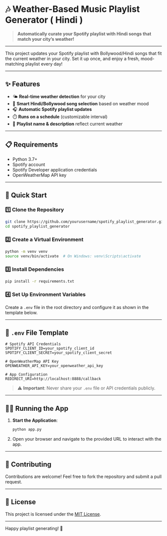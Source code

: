 # 🎶 Weather-Based Music Playlist Generator ( Hindi )

> **Automatically curate your Spotify playlist with Hindi songs that match your city’s weather!**

---


This project updates your Spotify playlist with Bollywood/Hindi songs that fit the current weather in your city. Set it up once, and enjoy a fresh, mood-matching playlist every day!

---

## ✨ Features

- 🌤️ **Real-time weather detection** for your city
- 🎵 **Smart Hindi/Bollywood song selection** based on weather mood
- 🎧 **Automatic Spotify playlist updates**
- ⏱️ **Runs on a schedule** (customizable interval)
- 📝 **Playlist name & description** reflect current weather

---

## 📋 Requirements

- Python 3.7+
- Spotify account
- Spotify Developer application credentials
- OpenWeatherMap API key

---

## 🚀 Quick Start

### 1️⃣ Clone the Repository

```bash
git clone https://github.com/yourusername/spotify_playlist_generator.git
cd spotify_playlist_generator
```

### 2️⃣ Create a Virtual Environment

```bash
python -m venv venv
source venv/bin/activate  # On Windows: venv\Scripts\activate
```

### 3️⃣ Install Dependencies

```bash
pip install -r requirements.txt
```

### 4️⃣ Set Up Environment Variables

Create a `.env` file in the root directory and configure it as shown in the template below.

---

## 📄 `.env` File Template

```plaintext
# Spotify API Credentials
SPOTIFY_CLIENT_ID=your_spotify_client_id
SPOTIFY_CLIENT_SECRET=your_spotify_client_secret

# OpenWeatherMap API Key
OPENWEATHER_API_KEY=your_openweather_api_key

# App Configuration
REDIRECT_URI=http://localhost:8888/callback
```

> ⚠️ **Important**: Never share your `.env` file or API credentials publicly.

---

## 🏃‍♂️ Running the App

1. **Start the Application**:
    ```bash
    python app.py
    ```

2. Open your browser and navigate to the provided URL to interact with the app.

---

## 🤝 Contributing

Contributions are welcome! Feel free to fork the repository and submit a pull request.

---

## 📜 License

This project is licensed under the [MIT License](LICENSE).

---

Happy playlist generating! 🎵
